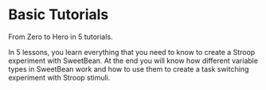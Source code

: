 # Basic Tutorials

From Zero to Hero in 5 tutorials.

In 5 lessons, you learn everything that you need to know to create a Stroop experiment with SweetBean. At the end you
will know how different variable types in SweetBean work and how to use them to create a task switching experiment with
Stroop stimuli.

